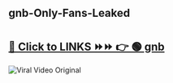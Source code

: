 
 ## gnb-Only-Fans-Leaked

# <h2><a href="https://clipsfans.com/gnb&ref=git">🔗 Click to LINKS ⏩⏩ 👉 🟢 gnb </a></h2>

<a href="https://clipsfans.com/gnb&ref=git" rel="nofollow" data-target="animated-image.originalLink"><img src="https://i.ibb.co.com/xMMVF88/686577567.gif" alt="Viral Video Original" style="max-width: 100%; display: inline-block;" data-target="animated-image.originalImage"></a>
